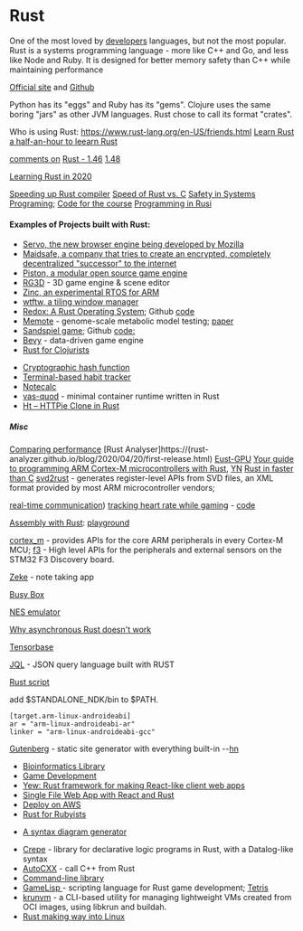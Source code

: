 # Rust
One of the most loved by [developers](http://stackoverflow.com/insights/survey/2016#technology-most-loved-dreaded-and-wanted) languages, but not the most popular. Rust is a systems programming language - more like C++ and Go, and less like Node and Ruby. It is designed for better memory safety than C++ while maintaining performance

[Official site](https://www.rust-lang.org/en-US/) and
[Github](https://github.com/rust-lang/rust) 

Python has its "eggs" and Ruby has its "gems". Clojure uses the same boring "jars" as other JVM languages. Rust chose to call its format "crates".



Who is using Rust: https://www.rust-lang.org/en-US/friends.html
[Learn Rust](https://news.ycombinator.com/item?id=24527219)
[a half-an-hour to leearn Rust](https://fasterthanli.me/articles/a-half-hour-to-learn-rust)

[comments on](https://news.ycombinator.com/item?id=24294960) [Rust - 1.46](https://blog.rust-lang.org/2020/08/27/Rust-1.46.0.html)
[1.48](https://blog.rust-lang.org/2020/11/19/Rust-1.48.html)

[Learning Rust in 2020](https://github.com/pretzelhammer/rust-blog/blob/master/posts/learning-rust-in-2020.md)

[Speeding up Rust compiler](https://blog.mozilla.org/nnethercote/2020/09/08/how-to-speed-up-the-rust-compiler-one-last-time/)
[Speed of Rust vs. C](https://kornel.ski/rust-c-speed)
[Safety in Systems Programing](https://reberhardt.com/blog/2020/10/05/designing-a-new-class-at-stanford-safety-in-systems-programming.html); 
[Code for the course](https://github.com/reberhardt7/cs110l-spr-2020-starter-code)
[Programming in Rusi](https://hackernoon.com/programming-in-rust-the-good-the-bad-the-ugly-d06f8d8b7738)

#### Examples of Projects built with Rust:
* [Servo, the new browser engine being developed by Mozilla](https://github.com/servo/servo)
* [Maidsafe, a company that tries to create an encrypted, completely decentralized "successor" to the internet](http://maidsafe.net/)
* [Piston, a modular open source game engine](http://www.piston.rs/)
* [RG3D](https://github.com/mrDIMAS/rg3d) - 3D game engine & scene editor
* [Zinc, an experimental RTOS for ARM](http://zinc.rs/)
* [wtftw, a tiling window manager](https://github.com/Kintaro/wtftw)
* [Redox: A Rust Operating System](https://www.redox-os.org); Github [code](https://github.com/redox-os/redox)
* [Memote](https://github.com/opencobra/memote) - genome-scale metabolic model testing; [paper](https://www.nature.com/articles/s41587-020-0446-y) 
* [Sandspiel game](https://sandspiel.club); Github [code:](https://github.com/maxbittker/sandspiel) 
* [Bevy](https://bevyengine.org/news/introducing-bevy/) - data-driven game engine
* [Rust for Clojurists](https://gist.github.com/oakes/4af1023b6c5162c6f8f0)
+ [Cryptographic hash function](https://github.com/BLAKE3-team/BLAKE3)
+ [Terminal-based habit tracker](https://github.com/NerdyPepper/dijo)
+ [Notecalc](https://github.com/bbodi/notecalc3/releases/tag/v0.3.0)
+ [vas-quod](https://github.com/flouthoc/vas-quod) - minimal container runtime written in Rust
+ [ Ht – HTTPie Clone in Rust](https://github.com/ducaale/ht)

##### Misc
[Comparing performance](https://bitbucket.org/blog/why-rust)
[Rust Analyser]https://(rust-analyzer.github.io/blog/2020/04/20/first-release.html)
[Eust-GPU](https://github.com/EmbarkStudios/rust-gpu/releases/tag/v0.1)
[Your guide to programming ARM Cortex-M microcontrollers with Rust](https://github.com/japaric/copper), [YN](https://news.ycombinator.com/item?id=14071282)
[Rust in faster than C](https://benchmarksgame-team.pages.debian.net/benchmarksgame/which-programs-are-fastest.html)
[svd2rust](https://docs.rs/svd2rust/)  - generates register-level APIs from SVD files, an XML format provided by most ARM microcontroller vendors; 

[real-time communication](https://blog.tonari.no/why-we-love-rust))
[tracking heart rate while gaming](https://jcdav.is/2021/01/04/Holiday-Hacking-COD-HR/) - [code](https://github.com/jcdavis/hroverlay)

[Assembly with Rust](https://lfn3.net/2020/08/03/a-gentle-intro-to-assembly-with-rust/): [playground](https://play.rust-lang.org/?version=nightly&mode=debug&edition=2018&gist=9500bb2bc3f638a4dd89e81fecafac0e)

[cortex_m](https://docs.rs/cortex-m/) - provides APIs for the core ARM peripherals in every Cortex-M MCU;
[f3](https://docs.rs/f3/) - High level APIs for the peripherals and external sensors on the STM32 F3 Discovery board.

[Zeke](https://github.com/nwj/zeke/) - note taking app

[Busy Box](https://github.com/samuela/rustybox)

[NES emulator](https://github.com/spieglt/nestur)

[Why asynchronous Rust doesn't work](https://theta.eu.org/2021/03/08/async-rust-2.html)

[Tensorbase](https://tensorbase.io/)

[JQL](https://crates.io/crates/jql) - JSON query language built with RUST

[Rust script](https://rust-script.org/)

add $STANDALONE_NDK/bin to $PATH.

    [target.arm-linux-androideabi]
    ar = "arm-linux-androideabi-ar"
    linker = "arm-linux-androideabi-gcc"

[Gutenberg](https://github.com/Keats/gutenberg) -  static site generator with everything built-in  --[hn](https://news.ycombinator.com/item?id=15507538) 

+ [Bioinformatics Library](https://github.com/10XGenomics/rust-bio)
+ [Game Development](http://iolivia.me/posts/24-hours-of-rust-game-dev/)
+ [Yew: Rust framework for making React-like client web apps](https://github.com/DenisKolodin/yew)
+ [Single File Web App with React and Rust](https://anderspitman.net/2018/04/04/static-react-rust-webapp/)
+ [Deploy on AWS](https://stackoverflow.com/questions/41250087/how-to-deploy-a-react-node-express-application-on-aws)
+ [Rust for Rubyists](https://matthias-endler.de/2017/rust-for-rubyists/)
* [A syntax diagram generator](https://lukaslueg.github.io/macro_railroad_wasm_demo/)
+ [Crepe](https://crates.io/crates/crepe) - library for declarative logic programs in Rust, with a Datalog-like syntax
+ [AutoCXX](https://github.com/google/autocxx) - call C++ from Rust
+ [Command-line library](https://github.com/rust-shell-script/rust_cmd_lib)
+ [GameLisp ](https://gamelisp.rs/) - scripting language for Rust game development; [Tetris](https://gamelisp.rs/playground/#quadris)
+ [krunvm](https://github.com/slp/krunvm/) - a CLI-based utility for managing lightweight VMs created from OCI images, using libkrun and buildah.
+ [Rust making way into Linux](https://www.zdnet.com/article/linus-torvalds-on-where-rust-will-fit-into-linux/)
